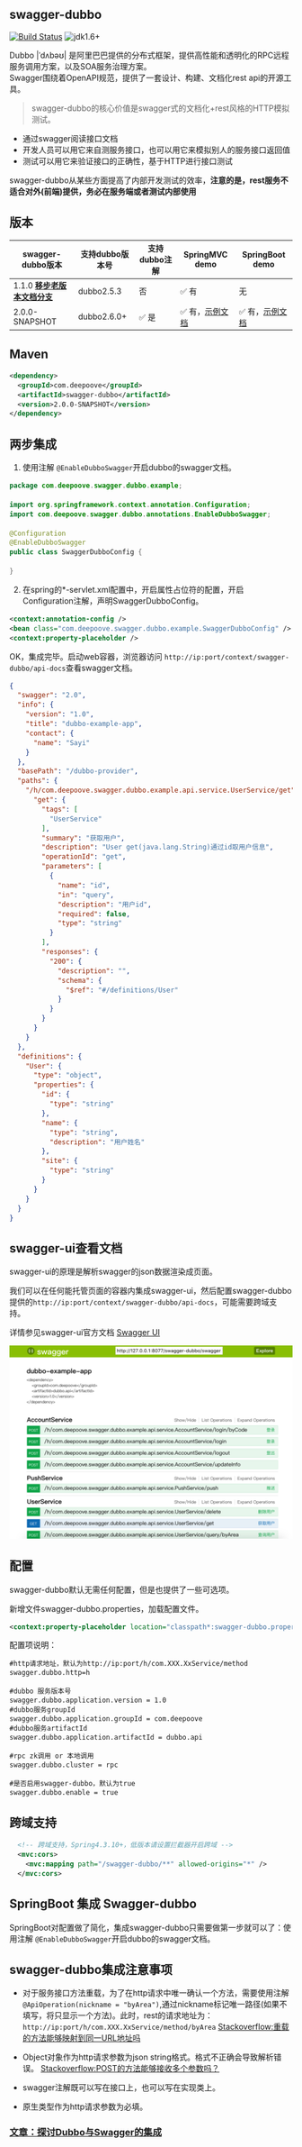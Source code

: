 ## swagger-dubbo

[![Build Status](https://travis-ci.org/Sayi/swagger-dubbo.svg?branch=master)](https://travis-ci.org/Sayi/swagger-dubbo) ![jdk1.6+](https://img.shields.io/badge/jdk-1.6%2B-orange.svg)

Dubbo |ˈdʌbəʊ| 是阿里巴巴提供的分布式框架，提供高性能和透明化的RPC远程服务调用方案，以及SOA服务治理方案。  
Swagger围绕着OpenAPI规范，提供了一套设计、构建、文档化rest api的开源工具。

> swagger-dubbo的核心价值是swagger式的文档化+rest风格的HTTP模拟测试。

* 通过swagger阅读接口文档
* 开发人员可以用它来自测服务接口，也可以用它来模拟别人的服务接口返回值
* 测试可以用它来验证接口的正确性，基于HTTP进行接口测试

swagger-dubbo从某些方面提高了内部开发测试的效率，**注意的是，rest服务不适合对外(前端)提供，务必在服务端或者测试内部使用**


## 版本
| swagger-dubbo版本 | 支持dubbo版本号 | 支持dubbo注解  | SpringMVC demo | SpringBoot demo
| --- | --- | --- | --- | --- |
| 1.1.0 [**移步老版本文档分支**](https://github.com/Sayi/swagger-dubbo/tree/1.1.0-release) | dubbo2.5.3 | 否 | :white_check_mark: 有 | 无
| 2.0.0-SNAPSHOT | dubbo2.6.0+ | :white_check_mark: 是 | :white_check_mark: 有，[示例文档](swagger-dubbo-example/dubbo-provider) | :white_check_mark: 有，[示例文档](swagger-dubbo-example/dubbo-provider-springboot)


## Maven
```xml
<dependency>
  <groupId>com.deepoove</groupId>
  <artifactId>swagger-dubbo</artifactId>
  <version>2.0.0-SNAPSHOT</version>
</dependency>
```

## 两步集成

1. 使用注解 `@EnableDubboSwagger`开启dubbo的swagger文档。
```java
package com.deepoove.swagger.dubbo.example;

import org.springframework.context.annotation.Configuration;
import com.deepoove.swagger.dubbo.annotations.EnableDubboSwagger;

@Configuration
@EnableDubboSwagger
public class SwaggerDubboConfig {

}
```

2. 在spring的*-servlet.xml配置中，开启属性占位符的配置，开启Configuration注解，声明SwaggerDubboConfig。

```xml
<context:annotation-config />
<bean class="com.deepoove.swagger.dubbo.example.SwaggerDubboConfig" />
<context:property-placeholder />
```

OK，集成完毕。启动web容器，浏览器访问 `http://ip:port/context/swagger-dubbo/api-docs`查看swagger文档。
```json
{
  "swagger": "2.0",
  "info": {
    "version": "1.0",
    "title": "dubbo-example-app",
    "contact": {
      "name": "Sayi"
    }
  },
  "basePath": "/dubbo-provider",
  "paths": {
    "/h/com.deepoove.swagger.dubbo.example.api.service.UserService/get": {
      "get": {
        "tags": [
          "UserService"
        ],
        "summary": "获取用户",
        "description": "User get(java.lang.String)通过id取用户信息",
        "operationId": "get",
        "parameters": [
          {
            "name": "id",
            "in": "query",
            "description": "用户id",
            "required": false,
            "type": "string"
          }
        ],
        "responses": {
          "200": {
            "description": "",
            "schema": {
              "$ref": "#/definitions/User"
            }
          }
        }
      }
    }
  },
  "definitions": {
    "User": {
      "type": "object",
      "properties": {
        "id": {
          "type": "string"
        },
        "name": {
          "type": "string",
          "description": "用户姓名"
        },
        "site": {
          "type": "string"
        }
      }
    }
  }
}
```


## swagger-ui查看文档
swagger-ui的原理是解析swagger的json数据渲染成页面。

我们可以在任何能托管页面的容器内集成swagger-ui，然后配置swagger-dubbo提供的`http://ip:port/context/swagger-dubbo/api-docs`，可能需要跨域支持。

详情参见swagger-ui官方文档 [Swagger UI](https://github.com/swagger-api/swagger-ui)

![](swagger-dubbo-example/swagger_ui.png)

## 配置
swagger-dubbo默认无需任何配置，但是也提供了一些可选项。

新增文件swagger-dubbo.properties，加载配置文件。

```xml
<context:property-placeholder location="classpath*:swagger-dubbo.properties" />
```

配置项说明：
```properties
#http请求地址，默认为http://ip:port/h/com.XXX.XxService/method
swagger.dubbo.http=h

#dubbo 服务版本号
swagger.dubbo.application.version = 1.0
#dubbo服务groupId
swagger.dubbo.application.groupId = com.deepoove
#dubbo服务artifactId
swagger.dubbo.application.artifactId = dubbo.api

#rpc zk调用 or 本地调用
swagger.dubbo.cluster = rpc

#是否启用swagger-dubbo，默认为true
swagger.dubbo.enable = true
```

## 跨域支持
```xml
  <!-- 跨域支持，Spring4.3.10+，低版本请设置拦截器开启跨域 -->
  <mvc:cors>
    <mvc:mapping path="/swagger-dubbo/**" allowed-origins="*" />
  </mvc:cors>
```

## SpringBoot 集成 Swagger-dubbo
SpringBoot对配置做了简化，集成swagger-dubbo只需要做第一步就可以了：使用注解 `@EnableDubboSwagger`开启dubbo的swagger文档。

## swagger-dubbo集成注意事项
* 对于服务接口方法重载，为了在http请求中唯一确认一个方法，需要使用注解`@ApiOperation(nickname = "byArea")`,通过nickname标记唯一路径(如果不填写，将只显示一个方法)。此时，rest的请求地址为：`http://ip:port/h/com.XXX.XxService/method/byArea`
[Stackoverflow:重载的方法能够映射到同一URL地址吗](http://stackoverflow.com/questions/17196766/can-resteasy-choose-method-based-on-query-params)

* Object对象作为http请求参数为json string格式。格式不正确会导致解析错误。
[Stackoverflow:POST的方法能够接收多个参数吗？](http://stackoverflow.com/questions/5553218/jax-rs-post-multiple-objects)

* swagger注解既可以写在接口上，也可以写在实现类上。 
* 原生类型作为http请求参数为必填。

### [文章：探讨Dubbo与Swagger的集成](https://github.com/Sayi/sayi.github.com/issues/15)

 
